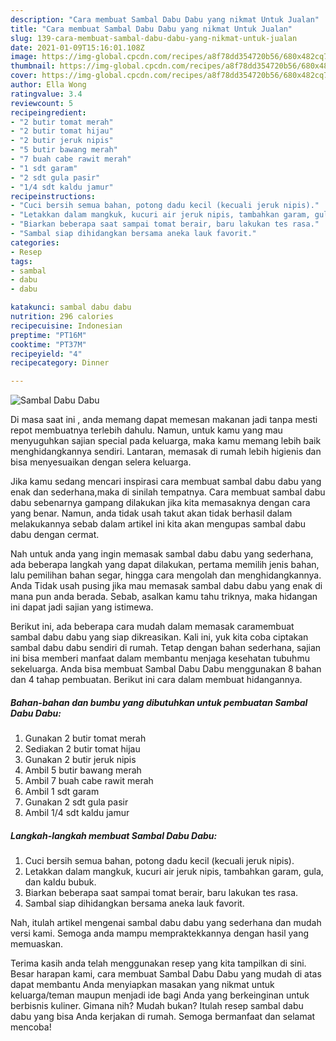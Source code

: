 ```yaml
---
description: "Cara membuat Sambal Dabu Dabu yang nikmat Untuk Jualan"
title: "Cara membuat Sambal Dabu Dabu yang nikmat Untuk Jualan"
slug: 139-cara-membuat-sambal-dabu-dabu-yang-nikmat-untuk-jualan
date: 2021-01-09T15:16:01.108Z
image: https://img-global.cpcdn.com/recipes/a8f78dd354720b56/680x482cq70/sambal-dabu-dabu-foto-resep-utama.jpg
thumbnail: https://img-global.cpcdn.com/recipes/a8f78dd354720b56/680x482cq70/sambal-dabu-dabu-foto-resep-utama.jpg
cover: https://img-global.cpcdn.com/recipes/a8f78dd354720b56/680x482cq70/sambal-dabu-dabu-foto-resep-utama.jpg
author: Ella Wong
ratingvalue: 3.4
reviewcount: 5
recipeingredient:
- "2 butir tomat merah"
- "2 butir tomat hijau"
- "2 butir jeruk nipis"
- "5 butir bawang merah"
- "7 buah cabe rawit merah"
- "1 sdt garam"
- "2 sdt gula pasir"
- "1/4 sdt kaldu jamur"
recipeinstructions:
- "Cuci bersih semua bahan, potong dadu kecil (kecuali jeruk nipis)."
- "Letakkan dalam mangkuk, kucuri air jeruk nipis, tambahkan garam, gula, dan kaldu bubuk."
- "Biarkan beberapa saat sampai tomat berair, baru lakukan tes rasa."
- "Sambal siap dihidangkan bersama aneka lauk favorit."
categories:
- Resep
tags:
- sambal
- dabu
- dabu

katakunci: sambal dabu dabu 
nutrition: 296 calories
recipecuisine: Indonesian
preptime: "PT16M"
cooktime: "PT37M"
recipeyield: "4"
recipecategory: Dinner

---
```



![Sambal Dabu Dabu](https://img-global.cpcdn.com/recipes/a8f78dd354720b56/680x482cq70/sambal-dabu-dabu-foto-resep-utama.jpg)

Di masa  saat ini , anda memang dapat memesan makanan jadi tanpa mesti repot membuatnya terlebih dahulu. Namun, untuk kamu yang mau menyuguhkan sajian special pada keluarga, maka kamu memang lebih baik menghidangkannya sendiri. Lantaran, memasak di rumah lebih higienis dan bisa menyesuaikan dengan selera keluarga.

Jika kamu sedang mencari inspirasi cara membuat sambal dabu dabu yang enak dan sederhana,maka di sinilah tempatnya. Cara membuat sambal dabu dabu  sebenarnya gampang dilakukan jika kita memasaknya dengan cara yang benar. Namun, anda tidak usah takut akan tidak berhasil dalam melakukannya 
sebab dalam artikel ini kita akan mengupas sambal dabu dabu dengan cermat.  



Nah untuk anda yang ingin memasak sambal dabu dabu yang sederhana, ada beberapa langkah yang dapat dilakukan, pertama memilih jenis bahan, lalu pemilihan bahan segar, hingga cara mengolah dan menghidangkannya. Anda Tidak usah pusing jika mau memasak sambal dabu dabu yang enak di mana pun anda berada. Sebab, asalkan kamu  tahu triknya, maka hidangan ini dapat jadi sajian yang istimewa.

Berikut ini, ada beberapa cara mudah dalam memasak caramembuat sambal dabu dabu yang siap dikreasikan. Kali ini, yuk kita coba ciptakan sambal dabu dabu sendiri di rumah. Tetap dengan bahan sederhana, sajian ini bisa memberi manfaat dalam membantu menjaga kesehatan tubuhmu sekeluarga. Anda bisa membuat Sambal Dabu Dabu menggunakan 8 bahan dan 4 tahap pembuatan. Berikut ini cara dalam membuat hidangannya.

<!--inarticleads1-->

##### Bahan-bahan dan bumbu yang dibutuhkan untuk pembuatan Sambal Dabu Dabu:

1. Gunakan 2 butir tomat merah
1. Sediakan 2 butir tomat hijau
1. Gunakan 2 butir jeruk nipis
1. Ambil 5 butir bawang merah
1. Ambil 7 buah cabe rawit merah
1. Ambil 1 sdt garam
1. Gunakan 2 sdt gula pasir
1. Ambil 1/4 sdt kaldu jamur




<!--inarticleads2-->

##### Langkah-langkah membuat Sambal Dabu Dabu:

1. Cuci bersih semua bahan, potong dadu kecil (kecuali jeruk nipis).
1. Letakkan dalam mangkuk, kucuri air jeruk nipis, tambahkan garam, gula, dan kaldu bubuk.
1. Biarkan beberapa saat sampai tomat berair, baru lakukan tes rasa.
1. Sambal siap dihidangkan bersama aneka lauk favorit.




Nah, itulah artikel mengenai  sambal dabu dabu  yang sederhana dan mudah versi kami. Semoga anda mampu mempraktekkannya dengan hasil yang memuaskan. 

Terima kasih anda telah menggunakan resep yang kita tampilkan di sini. Besar harapan kami, cara membuat  Sambal Dabu Dabu yang mudah di atas dapat membantu Anda menyiapkan masakan yang nikmat untuk keluarga/teman maupun menjadi ide bagi Anda yang berkeinginan untuk berbisnis kuliner. Gimana nih? Mudah bukan? Itulah resep sambal dabu dabu yang bisa Anda kerjakan di rumah. Semoga bermanfaat dan selamat mencoba!

